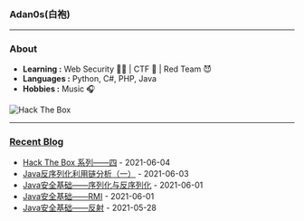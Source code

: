 ### Adan0s(白袍) 

---------------------------------------------------------------------------------------------------------------------------------------------------------------------------------

### About

-  **Learning :** Web Security :man_student: | CTF :checkered_flag: | Red Team :smiling_imp:
-  **Languages :** Python, C#, PHP, Java 
-  **Hobbies :** Music :headphones:
<img src="http://www.hackthebox.eu/badge/image/264981" alt="Hack The Box">

---------------------------------------------------------------------------------------------------------------------------------------------------------------------------------

### [Recent Blog](https://eviladan0s.github.io/)

- [Hack The Box 系列——四](https://eviladan0s.github.io/2021/06/04/hackthebox-wp-4/) - 2021-06-04
- [Java反序列化利用链分析（一）](https://eviladan0s.github.io/2021/06/03/java-serialization-gadget-1/) - 2021-06-03
- [Java安全基础——序列化与反序列化](https://eviladan0s.github.io/2021/06/01/java-base-serialization/) - 2021-06-01
- [Java安全基础——RMI](https://eviladan0s.github.io/2021/06/01/java-base-rmi/) - 2021-06-01
- [Java安全基础——反射](https://eviladan0s.github.io/2021/05/28/java-base-reflect/) - 2021-05-28
